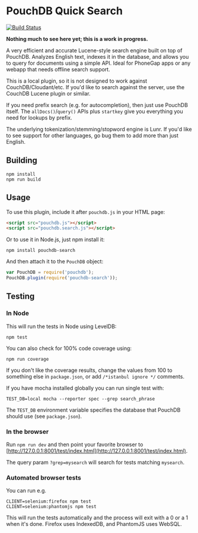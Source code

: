 PouchDB Quick Search
=====

[![Build Status](https://travis-ci.org/nolanlawson/pouchdb-quick-search.svg)](https://travis-ci.org/nolanlawson/pouchdb-quick-search)

**Nothing much to see here yet; this is a work in progress.**

A very efficient and accurate Lucene-style search engine built on top of PouchDB. Analyzes English text, indexes it in the database, and allows you to query for documents using a simple API. Ideal for PhoneGap apps or any webapp that needs offline search support.

This is a local plugin, so it is not designed to work against CouchDB/Cloudant/etc.  If you'd like to search against the server, use the CouchDB Lucene plugin or similar.

If you need prefix search (e.g. for autocompletion), then just use PouchDB itself.  The `allDocs()`/`query()` APIs plus `startkey` give you everything you need for lookups by prefix.

The underlying tokenization/stemming/stopword engine is Lunr. If you'd like to see support for other languages, go bug them to add more than just English.

Building
----
    npm install
    npm run build

Usage
--------

To use this plugin, include it after `pouchdb.js` in your HTML page:

```html
<script src="pouchdb.js"></script>
<script src="pouchdb.search.js"></script>
```

Or to use it in Node.js, just npm install it:

```
npm install pouchdb-search
```

And then attach it to the `PouchDB` object:

```js
var PouchDB = require('pouchdb');
PouchDB.plugin(require('pouchdb-search'));
```

Testing
----

### In Node

This will run the tests in Node using LevelDB:

    npm test
    
You can also check for 100% code coverage using:

    npm run coverage

If you don't like the coverage results, change the values from 100 to something else in `package.json`, or add `/*istanbul ignore */` comments.


If you have mocha installed globally you can run single test with:
```
TEST_DB=local mocha --reporter spec --grep search_phrase
```

The `TEST_DB` environment variable specifies the database that PouchDB should use (see `package.json`).

### In the browser

Run `npm run dev` and then point your favorite browser to [http://127.0.0.1:8001/test/index.html](http://127.0.0.1:8001/test/index.html).

The query param `?grep=mysearch` will search for tests matching `mysearch`.

### Automated browser tests

You can run e.g.

    CLIENT=selenium:firefox npm test
    CLIENT=selenium:phantomjs npm test

This will run the tests automatically and the process will exit with a 0 or a 1 when it's done. Firefox uses IndexedDB, and PhantomJS uses WebSQL.
